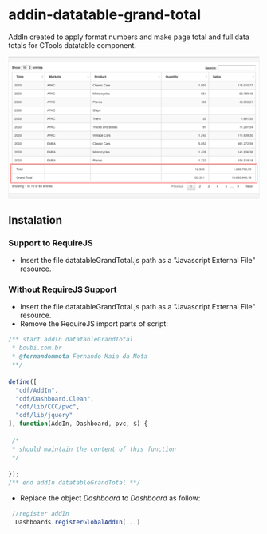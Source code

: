 # addin-datatable-grand-total

AddIn created to apply format numbers and make page total and full data totals for CTools datatable component.

<img src="https://raw.githubusercontent.com/fernandommota/addin-datatable-grand-total/master/img/appliedExample.png" alt="Example of addin-numeric-br" title="addIn numericBrGrandTotal" align="center" />

## Instalation

### Support to RequireJS

- Insert the file datatableGrandTotal.js path as a "Javascript External File" resource.

### Without RequireJS Support

- Insert the file datatableGrandTotal.js path as a "Javascript External File" resource.
- Remove the RequireJS import parts of script:

```JavaScript
/** start addIn datatableGrandTotal
 * bovbi.com.br
 * @fernandommota Fernando Maia da Mota
 **/

define([
  "cdf/AddIn",
  "cdf/Dashboard.Clean",
  "cdf/lib/CCC/pvc",
  "cdf/lib/jquery"
], function(AddIn, Dashboard, pvc, $) {

 /*
 * should maintain the content of this function
 */

});
/** end addIn datatableGrandTotal **/
```

- Replace the object _Dashboard_ to _Dashboard_ as follow:

```JavaScript
 //register addIn
  Dashboards.registerGlobalAddIn(...)
```
